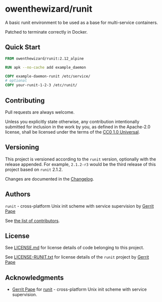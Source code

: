 # owenthewizard/runit

A basic runit environment to be used as a base for multi-service containers.

Patched to terminate correctly in Docker.

## Quick Start

```Dockerfile
FROM owenthewizard/runit:2.12_alpine

RUN apk --no-cache add example_daemon

COPY example-daemon-runit /etc/service/
# optional
COPY your-runit-1-2-3 /etc/runit/
```

## Contributing

Pull requests are always welcome.

Unless you explicitly state otherwise, any contribution intentionally submitted
for inclusion in the work by you, as defined in the Apache-2.0 license, shall
be licensed under the terms of the [CC0 1.0 Universal](LICENSE.md).

## Versioning

This project is versioned according to the `runit` version, optionally with the release appended.
For example, `2.1.2-r3` would be the third release of this project based on `runit` 2.1.2.

Changes are documented in the [Changelog](CHANGELOG.md).

## Authors

`runit` - cross-platform Unix init scheme with service supervision by [Gerrit Pape](mailto:pape@smarden.org)

See [the list of contributors](https://github.com/owenthewizard/runit/contributors).

## License

See [LICENSE.md](LICENSE.md) for license details of code belonging to this project.

See [LICENSE-RUNIT.txt](LICENSE-RUNIT.md) for license details of the `runit` project by [Gerrit Pape](mailto:pape@smarden.org)

## Acknowledgments

- [Gerrit Pape](http://smarden.org/pape) for [runit](http://smarden.org/runit/) - cross-platform Unix init scheme with service supervision. 
